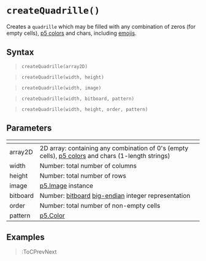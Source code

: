 # `createQuadrille()`

Creates a `quadrille` which may be filled with any combination of zeros (for empty cells), [p5 colors](https://p5js.org/reference/#/p5.Color) and chars, including [emojis](https://emojipedia.org/).

## Syntax

> `createQuadrille(array2D)`

> `createQuadrille(width, height)`

> `createQuadrille(width, image)`

> `createQuadrille(width, bitboard, pattern)`

> `createQuadrille(width, height, order, pattern)`

## Parameters

| <!-- --> | <!-- -->                                                                                                                                   |
|----------|--------------------------------------------------------------------------------------------------------------------------------------------|
| array2D  | 2D array: containing any combination of 0's (empty cells), [p5 colors](https://p5js.org/reference/#/p5.Color) and chars (1-length strings) |
| width    | Number: total number of columns                                                                                                            |
| height   | Number: total number of rows                                                                                                               |
| image    | [p5.Image](https://p5js.org/reference/#/p5.Image) instance                                                                                 |
| bitboard | Number: [bitboard](https://en.wikipedia.org/wiki/Bitboard) [big-endian](https://en.wikipedia.org/wiki/Endianness) integer representation   |
| order    | Number: total number of non-empty cells                                                                                                    |
| pattern  | [p5.Color](https://p5js.org/reference/#/p5.Color) | String | 0: pattern used to fill all the non-empty cells                               |

## Examples

> :ToCPrevNext